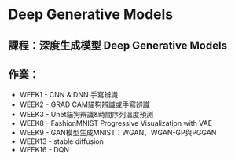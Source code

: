 # Deep Generative Models
## 課程：深度生成模型 Deep Generative Models
## 作業：
- WEEK1 - CNN & DNN 手寫辨識
- WEEK2 - GRAD CAM貓狗辨識或手寫辨識
- WEEK3 - Unet貓狗辨識&時間序列溫度預測
- WEEK8 - FashionMNIST Progressive Visualization with VAE
- WEEK9 - GAN模型生成MNIST：WGAN、WGAN-GP與PGGAN
- WEEK13 - stable diffusion
- WEEK16 - DQN
